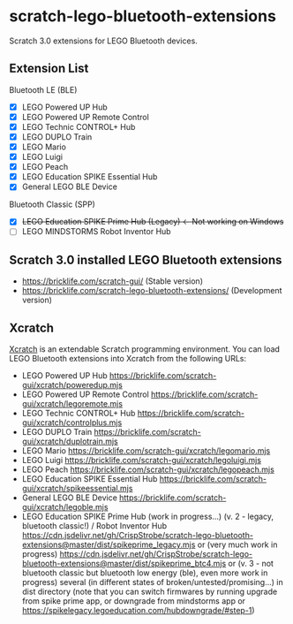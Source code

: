 # scratch-lego-bluetooth-extensions
Scratch 3.0 extensions for LEGO Bluetooth devices.

## Extension List
Bluetooth LE (BLE)
- [x] LEGO Powered UP Hub
- [x] LEGO Powered UP Remote Control
- [x] LEGO Technic CONTROL+ Hub
- [x] LEGO DUPLO Train
- [x] LEGO Mario
- [x] LEGO Luigi
- [x] LEGO Peach
- [x] LEGO Education SPIKE Essential Hub
- [x] General LEGO BLE Device

Bluetooth Classic (SPP)
- [x] ~~LEGO Education SPIKE Prime Hub (Legacy) <- Not working on Windows~~
- [ ] LEGO MINDSTORMS Robot Inventor Hub

## Scratch 3.0 installed LEGO Bluetooth extensions
- https://bricklife.com/scratch-gui/ (Stable version)
- https://bricklife.com/scratch-lego-bluetooth-extensions/ (Development version)

## Xcratch
[Xcratch](https://xcratch.github.io) is an extendable Scratch programming environment. You can load LEGO Bluetooth extensions into Xcratch from the following URLs:
- LEGO Powered UP Hub https://bricklife.com/scratch-gui/xcratch/poweredup.mjs
- LEGO Powered UP Remote Control https://bricklife.com/scratch-gui/xcratch/legoremote.mjs
- LEGO Technic CONTROL+ Hub https://bricklife.com/scratch-gui/xcratch/controlplus.mjs
- LEGO DUPLO Train https://bricklife.com/scratch-gui/xcratch/duplotrain.mjs
- LEGO Mario https://bricklife.com/scratch-gui/xcratch/legomario.mjs
- LEGO Luigi https://bricklife.com/scratch-gui/xcratch/legoluigi.mjs
- LEGO Peach https://bricklife.com/scratch-gui/xcratch/legopeach.mjs
- LEGO Education SPIKE Essential Hub https://bricklife.com/scratch-gui/xcratch/spikeessential.mjs
- General LEGO BLE Device https://bricklife.com/scratch-gui/xcratch/legoble.mjs
- LEGO Education SPIKE Prime Hub (work in progress...) (v. 2 - legacy, bluetooth classic!) / Robot Inventor Hub https://cdn.jsdelivr.net/gh/CrispStrobe/scratch-lego-bluetooth-extensions@master/dist/spikeprime_legacy.mjs or (very much work in progress) https://cdn.jsdelivr.net/gh/CrispStrobe/scratch-lego-bluetooth-extensions@master/dist/spikeprime_btc4.mjs or (v. 3 - not bluetooth classic but bluetooth low energy (ble), even more work in progress) several (in different states of broken/untested/promising...) in dist directory (note that you can switch firmwares by running upgrade from spike prime app, or downgrade from mindstorms app or https://spikelegacy.legoeducation.com/hubdowngrade/#step-1)
